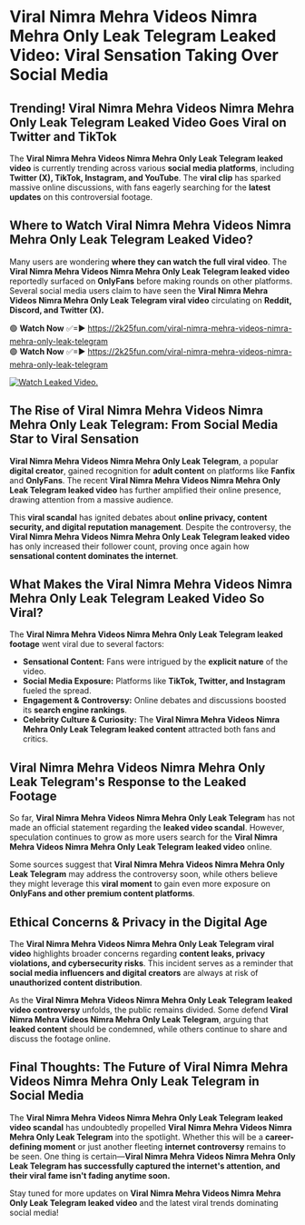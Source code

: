 # Viral Nimra Mehra Videos Nimra Mehra Only Leak Telegram Leaked Video: Viral Sensation Taking Over Social Media

## **Trending! Viral Nimra Mehra Videos Nimra Mehra Only Leak Telegram Leaked Video Goes Viral on Twitter and TikTok**
The **Viral Nimra Mehra Videos Nimra Mehra Only Leak Telegram leaked video** is currently trending across various **social media platforms**, including **Twitter (X), TikTok, Instagram, and YouTube**. The **viral clip** has sparked massive online discussions, with fans eagerly searching for the **latest updates** on this controversial footage.

## **Where to Watch Viral Nimra Mehra Videos Nimra Mehra Only Leak Telegram Leaked Video?**
Many users are wondering **where they can watch the full viral video**. The **Viral Nimra Mehra Videos Nimra Mehra Only Leak Telegram leaked video** reportedly surfaced on **OnlyFans** before making rounds on other platforms. Several social media users claim to have seen the **Viral Nimra Mehra Videos Nimra Mehra Only Leak Telegram viral video** circulating on **Reddit, Discord, and Twitter (X).**

🟢 **Watch Now** ✅=► https://2k25fun.com/viral-nimra-mehra-videos-nimra-mehra-only-leak-telegram  
🟢 **Watch Now** ✅=► https://2k25fun.com/viral-nimra-mehra-videos-nimra-mehra-only-leak-telegram  

[![Watch Leaked Video.](https://miro.medium.com/v2/resize:fit:828/format:webp/1*cilzJN44JGOrTw9NJCrNHA.gif "Watch Leaked Video")](https://2k25fun.com/viral-nimra-mehra-videos-nimra-mehra-only-leak-telegram)

## **The Rise of Viral Nimra Mehra Videos Nimra Mehra Only Leak Telegram: From Social Media Star to Viral Sensation**
**Viral Nimra Mehra Videos Nimra Mehra Only Leak Telegram**, a popular **digital creator**, gained recognition for **adult content** on platforms like **Fanfix** and **OnlyFans**. The recent **Viral Nimra Mehra Videos Nimra Mehra Only Leak Telegram leaked video** has further amplified their online presence, drawing attention from a massive audience.

This **viral scandal** has ignited debates about **online privacy, content security, and digital reputation management**. Despite the controversy, the **Viral Nimra Mehra Videos Nimra Mehra Only Leak Telegram leaked video** has only increased their follower count, proving once again how **sensational content dominates the internet**.

## **What Makes the Viral Nimra Mehra Videos Nimra Mehra Only Leak Telegram Leaked Video So Viral?**
The **Viral Nimra Mehra Videos Nimra Mehra Only Leak Telegram leaked footage** went viral due to several factors:
- **Sensational Content:** Fans were intrigued by the **explicit nature** of the video.
- **Social Media Exposure:** Platforms like **TikTok, Twitter, and Instagram** fueled the spread.
- **Engagement & Controversy:** Online debates and discussions boosted its **search engine rankings**.
- **Celebrity Culture & Curiosity:** The **Viral Nimra Mehra Videos Nimra Mehra Only Leak Telegram leaked content** attracted both fans and critics.

## **Viral Nimra Mehra Videos Nimra Mehra Only Leak Telegram's Response to the Leaked Footage**
So far, **Viral Nimra Mehra Videos Nimra Mehra Only Leak Telegram** has not made an official statement regarding the **leaked video scandal**. However, speculation continues to grow as more users search for the **Viral Nimra Mehra Videos Nimra Mehra Only Leak Telegram leaked video** online.

Some sources suggest that **Viral Nimra Mehra Videos Nimra Mehra Only Leak Telegram** may address the controversy soon, while others believe they might leverage this **viral moment** to gain even more exposure on **OnlyFans and other premium content platforms**.

## **Ethical Concerns & Privacy in the Digital Age**
The **Viral Nimra Mehra Videos Nimra Mehra Only Leak Telegram viral video** highlights broader concerns regarding **content leaks, privacy violations, and cybersecurity risks**. This incident serves as a reminder that **social media influencers and digital creators** are always at risk of **unauthorized content distribution**.

As the **Viral Nimra Mehra Videos Nimra Mehra Only Leak Telegram leaked video controversy** unfolds, the public remains divided. Some defend **Viral Nimra Mehra Videos Nimra Mehra Only Leak Telegram**, arguing that **leaked content** should be condemned, while others continue to share and discuss the footage online.

## **Final Thoughts: The Future of Viral Nimra Mehra Videos Nimra Mehra Only Leak Telegram in Social Media**
The **Viral Nimra Mehra Videos Nimra Mehra Only Leak Telegram leaked video scandal** has undoubtedly propelled **Viral Nimra Mehra Videos Nimra Mehra Only Leak Telegram** into the spotlight. Whether this will be a **career-defining moment** or just another fleeting **internet controversy** remains to be seen. One thing is certain—**Viral Nimra Mehra Videos Nimra Mehra Only Leak Telegram has successfully captured the internet's attention, and their viral fame isn't fading anytime soon.**

Stay tuned for more updates on **Viral Nimra Mehra Videos Nimra Mehra Only Leak Telegram leaked video** and the latest viral trends dominating social media!